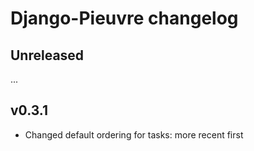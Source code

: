 # Django-Pieuvre changelog

## Unreleased

...

## v0.3.1

- Changed default ordering for tasks: more recent first
